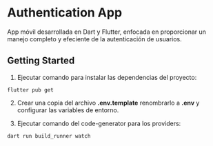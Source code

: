 # Authentication App

App móvil desarrollada en Dart y Flutter, enfocada en proporcionar un manejo completo y efeciente de la autenticación de usuarios.

## Getting Started

1. Ejecutar comando para instalar las dependencias del proyecto:

```
flutter pub get
```

2. Crear una copia del archivo **.env.template** renombrarlo a **.env** y configurar las variables de entorno.

3. Ejecutar comando del code-generator para los providers:

```
dart run build_runner watch
```
